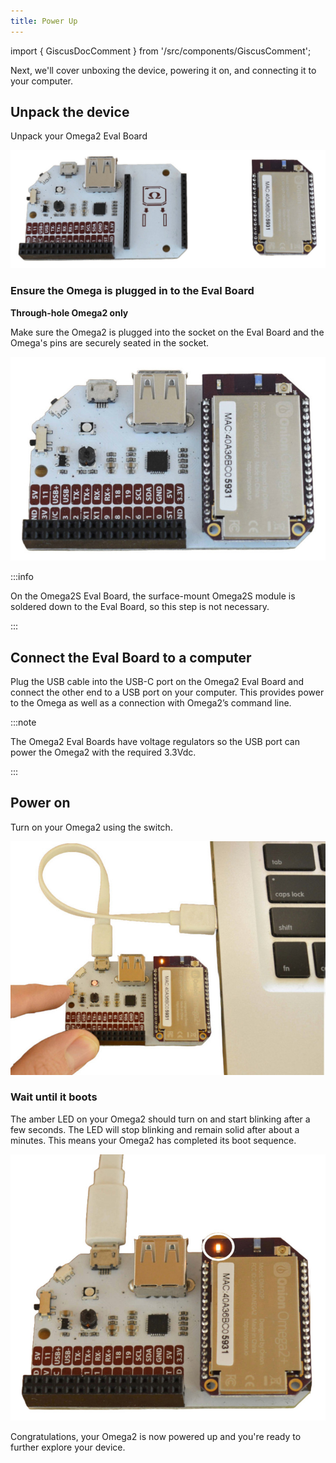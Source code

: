 ```yaml
---
title: Power Up
---
```


import { GiscusDocComment } from '/src/components/GiscusComment';

Next, we'll cover unboxing the device, powering it on, and connecting it to your computer.

## Unpack the device

Unpack your Omega2 Eval Board

![omega2-unboxing](./assets/omega2-unboxing.jpg)

### Ensure the Omega is plugged in to the Eval Board 

**Through-hole Omega2 only**

Make sure the Omega2 is plugged into the socket on the Eval Board and the Omega's pins are securely seated in the socket.

![omega2-connected](./assets/omega2-connected.jpg)

:::info

On the Omega2S Eval Board, the surface-mount Omega2S module is soldered down to the Eval Board, so this step is not necessary.

:::

## Connect the Eval Board to a computer

Plug the USB cable into the USB-C port on the Omega2 Eval Board and connect the other end to a USB port on your computer. This provides power to the Omega as well as a connection with Omega2’s command line.


:::note

The Omega2 Eval Boards have voltage regulators so the USB port can power the Omega2 with the required 3.3Vdc.

:::

## Power on

Turn on your Omega2 using the switch.

![omega2-switched-on](./assets/omega2-switchedon.jpg)

### Wait until it boots

The amber LED on your Omega2 should turn on and start blinking after a few seconds. The LED will stop blinking and remain solid after about a minutes. This means your Omega2 has completed its boot sequence.

![omega2-booted-up](./assets/omega2-led-active.jpg)

Congratulations, your Omega2 is now powered up and you're ready to further explore your device.


<GiscusDocComment />

